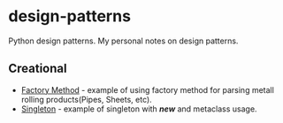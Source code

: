 # design-patterns
Python design patterns.
My personal notes on design patterns.

## Creational
* [Factory Method](https://github.com/skonik/design-patterns/blob/master/source/creational/factory_method/factory_method.py) - example of using factory method for parsing metall rolling products(Pipes, Sheets, etc).
* [Singleton](https://github.com/skonik/design-patterns/blob/master/source/creational/singleton/singleton.py) - example of singleton with *__new__* and metaclass usage. 
